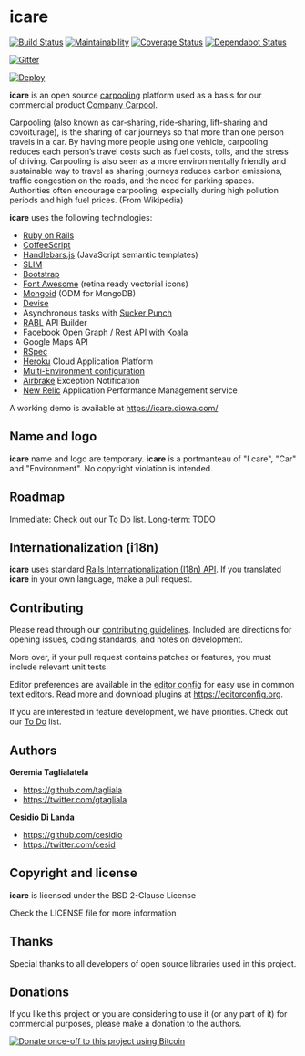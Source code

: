 # icare
[![Build Status](https://secure.travis-ci.org/diowa/icare.svg?branch=master)](https://travis-ci.org/diowa/icare) [![Maintainability](https://api.codeclimate.com/v1/badges/b5c7bd31597d298a5d6e/maintainability)](https://codeclimate.com/github/diowa/icare/maintainability) [![Coverage Status](https://coveralls.io/repos/diowa/icare/badge.svg?branch=master)](https://coveralls.io/r/diowa/icare?branch=master) [![Dependabot Status](https://api.dependabot.com/badges/status?host=github&repo=diowa/icare)](https://dependabot.com)

[![Gitter](https://badges.gitter.im/diowa/icare.svg)](https://gitter.im/diowa/icare?utm_source=badge&utm_medium=badge&utm_campaign=pr-badge)

[![Deploy](https://www.herokucdn.com/deploy/button.svg)](https://heroku.com/deploy)

**icare** is an open source [carpooling](https://en.wikipedia.org/wiki/Carpool) platform used as a basis for our commercial product [Company Carpool](https://www.companycarpool.com).

Carpooling (also known as car-sharing, ride-sharing, lift-sharing and covoiturage), is the sharing of car journeys so that more than one person travels in a car.
By having more people using one vehicle, carpooling reduces each person’s travel costs such as fuel costs, tolls, and the stress of driving. Carpooling is also seen as a more environmentally friendly and sustainable way to travel as sharing journeys reduces carbon emissions, traffic congestion on the roads, and the need for parking spaces. Authorities often encourage carpooling, especially during high pollution periods and high fuel prices. (From Wikipedia)

**icare** uses the following technologies:

* [Ruby on Rails][1]
* [CoffeeScript][3]
* [Handlebars.js][4] (JavaScript semantic templates)
* [SLIM][5]
* [Bootstrap][6]
* [Font Awesome][7] (retina ready vectorial icons)
* [Mongoid][8] (ODM for MongoDB)
* [Devise][2]
* Asynchronous tasks with [Sucker Punch][9]
* [RABL][10] API Builder
* Facebook Open Graph / Rest API with [Koala][11]
* Google Maps API
* [RSpec][12]
* [Heroku][14] Cloud Application Platform
* [Multi-Environment configuration][15]
* [Airbrake][16] Exception Notification
* [New Relic][13] Application Performance Management service

 [1]: https://rubyonrails.org/
 [2]: https://github.com/plataformatec/devise
 [3]: https://coffeescript.org/
 [4]: https://handlebarsjs.com/
 [5]: http://slim-lang.com/
 [6]: https://getbootstrap.com
 [7]: https://fontawesome.com
 [8]: https://docs.mongodb.com/ruby-driver/master/mongoid/
 [9]: https://github.com/brandonhilkert/sucker_punch
 [10]: https://github.com/nesquena/rabl
 [11]: https://github.com/arsduo/koala
 [12]: https://rspec.info/
 [13]: https://newrelic.com/
 [14]: https://www.heroku.com/
 [15]: https://github.com/lukeredpath/simpleconfig
 [16]: https://github.com/airbrake/airbrake

A working demo is available at https://icare.diowa.com/



## Name and logo

**icare** name and logo are temporary. **icare** is a portmanteau of "I care", "Car" and "Environment". No copyright violation is intended.



## Roadmap

Immediate: Check out our [To Do](https://github.com/diowa/icare/wiki/To-Do) list.
Long-term: TODO



## Internationalization (i18n)

**icare** uses standard [Rails Internationalization (I18n) API](https://guides.rubyonrails.org/i18n.html). If you translated **icare** in your own language, make a pull request.



## Contributing

Please read through our [contributing guidelines](CONTRIBUTING.md). Included are directions for opening issues, coding standards, and notes on development.

More over, if your pull request contains patches or features, you must include relevant unit tests.

Editor preferences are available in the [editor config](.editorconfig) for easy use in common text editors. Read more and download plugins at <https://editorconfig.org>.

If you are interested in feature development, we have priorities. Check out our [To Do](https://github.com/diowa/icare/wiki/To-Do) list.



## Authors

**Geremia Taglialatela**

+ https://github.com/tagliala
+ https://twitter.com/gtagliala

**Cesidio Di Landa**

+ https://github.com/cesidio
+ https://twitter.com/cesid



## Copyright and license

**icare** is licensed under the BSD 2-Clause License

Check the LICENSE file for more information



## Thanks

Special thanks to all developers of open source libraries used in this project.



## Donations

If you like this project or you are considering to use it (or any part of it) for commercial purposes, please make a donation to the authors.

[![Donate once-off to this project using Bitcoin](https://img.shields.io/badge/bitcoin-donate-blue.svg)](bitcoin:1L6sqoG8xXhYziH9NGjPzgR1dEP2SbJrfM)
